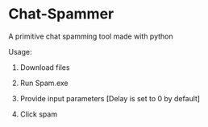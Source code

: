 # Chat-Spammer
A primitive chat spamming tool made with python

Usage:

1. Download files

2. Run Spam.exe

3. Provide input parameters 
  [Delay is set to 0 by default]

4. Click spam

